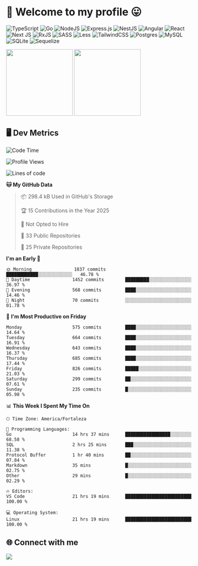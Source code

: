 # 🎉 Welcome to my profile 😛

![TypeScript](https://img.shields.io/badge/typescript-%23007ACC.svg?style=for-the-badge&logo=typescript&logoColor=white)
![Go](https://img.shields.io/badge/go-%2300ADD8.svg?style=for-the-badge&logo=go&logoColor=white)
![NodeJS](https://img.shields.io/badge/node.js-6DA55F?style=for-the-badge&logo=node.js&logoColor=white)
![Express.js](https://img.shields.io/badge/express.js-%23404d59.svg?style=for-the-badge&logo=express&logoColor=%2361DAFB)
![NestJS](https://img.shields.io/badge/nestjs-%23E0234E.svg?style=for-the-badge&logo=nestjs&logoColor=white)
![Angular](https://img.shields.io/badge/angular-%23DD0031.svg?style=for-the-badge&logo=angular&logoColor=white)
![React](https://img.shields.io/badge/react-%2320232a.svg?style=for-the-badge&logo=react&logoColor=%2361DAFB)
![Next JS](https://img.shields.io/badge/Next-black?style=for-the-badge&logo=next.js&logoColor=white)
![RxJS](https://img.shields.io/badge/rxjs-%23B7178C.svg?style=for-the-badge&logo=reactivex&logoColor=white)
![SASS](https://img.shields.io/badge/SASS-hotpink.svg?style=for-the-badge&logo=SASS&logoColor=white)
![Less](https://img.shields.io/badge/less-2B4C80?style=for-the-badge&logo=less&logoColor=white)
![TailwindCSS](https://img.shields.io/badge/tailwindcss-%2338B2AC.svg?style=for-the-badge&logo=tailwind-css&logoColor=white)
![Postgres](https://img.shields.io/badge/postgres-%23316192.svg?style=for-the-badge&logo=postgresql&logoColor=white)
![MySQL](https://img.shields.io/badge/mysql-4479A1.svg?style=for-the-badge&logo=mysql&logoColor=white)
![SQLite](https://img.shields.io/badge/sqlite-%2307405e.svg?style=for-the-badge&logo=sqlite&logoColor=white)
![Sequelize](https://img.shields.io/badge/Sequelize-52B0E7?style=for-the-badge&logo=Sequelize&logoColor=white)

<div>
  <img height="180em" src="https://github-readme-stats.vercel.app/api?username=VinicciusSantos&include_all_commits=true&count_private=true&theme=github_dark"/>
  <img height="180em" src="https://github-readme-stats.vercel.app/api/top-langs/?username=VinicciusSantos&langs_count=6&layout=compact&include_all_commits=true&count_private=true&theme=github_dark"/>
</div>

## 🖥️ Dev Metrics

<!--START_SECTION:waka-->
![Code Time](http://img.shields.io/badge/Code%20Time-2%2C291%20hrs%2031%20mins-blue)

![Profile Views](http://img.shields.io/badge/Profile%20Views-0-blue)

![Lines of code](https://img.shields.io/badge/From%20Hello%20World%20I%27ve%20Written-5.5%20million%20lines%20of%20code-blue)

**🐱 My GitHub Data** 

> 📦 298.4 kB Used in GitHub's Storage 
 > 
> 🏆 15 Contributions in the Year 2025
 > 
> 🚫 Not Opted to Hire
 > 
> 📜 33 Public Repositories 
 > 
> 🔑 25 Private Repositories 
 > 
**I'm an Early 🐤** 

```text
🌞 Morning                1837 commits        ████████████░░░░░░░░░░░░░   46.78 % 
🌆 Daytime                1452 commits        █████████░░░░░░░░░░░░░░░░   36.97 % 
🌃 Evening                568 commits         ████░░░░░░░░░░░░░░░░░░░░░   14.46 % 
🌙 Night                  70 commits          ░░░░░░░░░░░░░░░░░░░░░░░░░   01.78 % 
```
📅 **I'm Most Productive on Friday** 

```text
Monday                   575 commits         ████░░░░░░░░░░░░░░░░░░░░░   14.64 % 
Tuesday                  664 commits         ████░░░░░░░░░░░░░░░░░░░░░   16.91 % 
Wednesday                643 commits         ████░░░░░░░░░░░░░░░░░░░░░   16.37 % 
Thursday                 685 commits         ████░░░░░░░░░░░░░░░░░░░░░   17.44 % 
Friday                   826 commits         █████░░░░░░░░░░░░░░░░░░░░   21.03 % 
Saturday                 299 commits         ██░░░░░░░░░░░░░░░░░░░░░░░   07.61 % 
Sunday                   235 commits         █░░░░░░░░░░░░░░░░░░░░░░░░   05.98 % 
```


📊 **This Week I Spent My Time On** 

```text
🕑︎ Time Zone: America/Fortaleza

💬 Programming Languages: 
Go                       14 hrs 37 mins      █████████████████░░░░░░░░   68.58 % 
SQL                      2 hrs 25 mins       ███░░░░░░░░░░░░░░░░░░░░░░   11.38 % 
Protocol Buffer          1 hr 40 mins        ██░░░░░░░░░░░░░░░░░░░░░░░   07.84 % 
Markdown                 35 mins             █░░░░░░░░░░░░░░░░░░░░░░░░   02.75 % 
Other                    29 mins             █░░░░░░░░░░░░░░░░░░░░░░░░   02.29 % 

🔥 Editors: 
VS Code                  21 hrs 19 mins      █████████████████████████   100.00 % 

💻 Operating System: 
Linux                    21 hrs 19 mins      █████████████████████████   100.00 % 
```


<!--END_SECTION:waka-->

## 🌐 Connect with me

<a href="https://www.linkedin.com/in/vinicius-guedes-b817aa223/"><img src="https://img.shields.io/badge/LinkedIn-0077B5?style=for-the-badge&logo=linkedin&logoColor=white"/></a>

